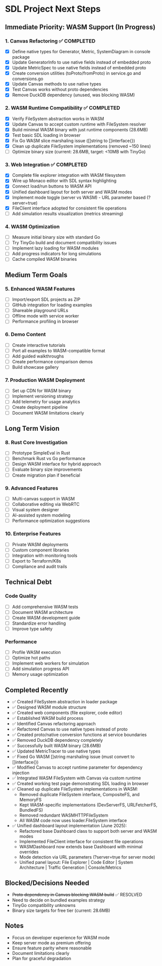 # SDL Project Next Steps

## Immediate Priority: WASM Support (In Progress)

### 1. Canvas Refactoring ✅ COMPLETED
- [x] Define native types for Generator, Metric, SystemDiagram in console package
- [x] Update GeneratorInfo to use native fields instead of embedded proto
- [x] Update MetricSpec to use native fields instead of embedded proto
- [x] Create conversion utilities (toProto/fromProto) in service.go and conversions.go
- [x] Update Canvas methods to use native types
- [x] Test Canvas works without proto dependencies
- [x] Remove DuckDB dependency (unused, was blocking WASM)

### 2. WASM Runtime Compatibility ✅ COMPLETED
- [x] Verify FileSystem abstraction works in WASM
- [x] Update Canvas to accept custom runtime with FileSystem resolver
- [x] Build minimal WASM binary with just runtime components (28.6MB)
- [x] Test basic SDL loading in browser
- [x] Fix Go WASM slice marshaling issue ([]string to []interface{})
- [x] Clean up duplicate FileSystem implementations (removed ~150 lines)
- [ ] Optimize binary size (current: 28.6MB, target: <10MB with TinyGo)

### 3. Web Integration ✅ COMPLETED
- [x] Complete file explorer integration with WASM filesystem
- [x] Wire up Monaco editor with SDL syntax highlighting
- [x] Connect load/run buttons to WASM API
- [x] Unified dashboard layout for both server and WASM modes
- [x] Implement mode toggle (server vs WASM) - URL parameter based (?server=true)
- [x] FileClient interface adopted for consistent file operations
- [ ] Add simulation results visualization (metrics streaming)

### 4. WASM Optimization
- [ ] Measure initial binary size with standard Go
- [ ] Try TinyGo build and document compatibility issues
- [ ] Implement lazy loading for WASM modules
- [ ] Add progress indicators for long simulations
- [ ] Cache compiled WASM binaries

## Medium Term Goals

### 5. Enhanced WASM Features
- [ ] Import/export SDL projects as ZIP
- [ ] GitHub integration for loading examples
- [ ] Shareable playground URLs
- [ ] Offline mode with service worker
- [ ] Performance profiling in browser

### 6. Demo Content
- [ ] Create interactive tutorials
- [ ] Port all examples to WASM-compatible format
- [ ] Add guided walkthroughs
- [ ] Create performance comparison demos
- [ ] Build showcase gallery

### 7. Production WASM Deployment
- [ ] Set up CDN for WASM binary
- [ ] Implement versioning strategy
- [ ] Add telemetry for usage analytics
- [ ] Create deployment pipeline
- [ ] Document WASM limitations clearly

## Long Term Vision

### 8. Rust Core Investigation
- [ ] Prototype SimpleEval in Rust
- [ ] Benchmark Rust vs Go performance
- [ ] Design WASM interface for hybrid approach
- [ ] Evaluate binary size improvements
- [ ] Create migration plan if beneficial

### 9. Advanced Features
- [ ] Multi-canvas support in WASM
- [ ] Collaborative editing via WebRTC
- [ ] Visual system designer
- [ ] AI-assisted system modeling
- [ ] Performance optimization suggestions

### 10. Enterprise Features
- [ ] Private WASM deployments
- [ ] Custom component libraries
- [ ] Integration with monitoring tools
- [ ] Export to Terraform/K8s
- [ ] Compliance and audit trails

## Technical Debt

### Code Quality
- [ ] Add comprehensive WASM tests
- [ ] Document WASM architecture
- [ ] Create WASM development guide
- [ ] Standardize error handling
- [ ] Improve type safety

### Performance
- [ ] Profile WASM execution
- [ ] Optimize hot paths
- [ ] Implement web workers for simulation
- [ ] Add simulation progress API
- [ ] Memory usage optimization

## Completed Recently
- ✅ Created FileSystem abstraction in loader package
- ✅ Designed WASM module structure
- ✅ Created web components (file explorer, code editor)
- ✅ Established WASM build process
- ✅ Identified Canvas refactoring approach
- ✅ Refactored Canvas to use native types instead of proto
- ✅ Created proto/native conversion functions at service boundaries
- ✅ Removed DuckDB dependency completely
- ✅ Successfully built WASM binary (28.6MB)
- ✅ Updated MetricTracer to use native types
- ✅ Fixed Go WASM []string marshaling issue (must convert to []interface{})
- ✅ Modified Canvas to accept runtime parameter for dependency injection
- ✅ Integrated WASM FileSystem with Canvas via custom runtime
- ✅ Created working test page demonstrating SDL loading in browser
- ✅ Cleaned up duplicate FileSystem implementations in WASM:
  - Removed duplicate FileSystem interface, CompositeFS, and MemoryFS
  - Kept WASM-specific implementations (DevServerFS, URLFetcherFS, BundledFS)
  - Removed redundant WASMHTTPFileSystem
  - All WASM code now uses loader.FileSystem interface
- ✅ Unified dashboard layout implementation (June 2025):
  - Refactored base Dashboard class to support both server and WASM modes
  - Implemented FileClient interface for consistent file operations
  - WASMDashboard now extends base Dashboard with minimal overrides
  - Mode detection via URL parameters (?server=true for server mode)
  - Unified panel layout: File Explorer | Code Editor | System Architecture | Traffic Generation | Console/Metrics

## Blocked/Decisions Needed
- ~~Proto dependency in Canvas blocking WASM build~~ ✅ RESOLVED
- Need to decide on bundled examples strategy
- TinyGo compatibility unknowns
- Binary size targets for free tier (current: 28.6MB)

## Notes
- Focus on developer experience for WASM mode
- Keep server mode as premium offering
- Ensure feature parity where reasonable
- Document limitations clearly
- Plan for graceful degradation